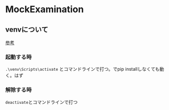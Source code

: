 # MockExamination

## venvについて

[参考](https://qiita.com/fiftystorm36/items/b2fd47cf32c7694adc2e)

### 起動する時

`.\venv\Scripts\activate` とコマンドラインで打つ。でpip installしなくても動く。はず

### 解除する時

`deactivate`とコマンドラインで打つ
